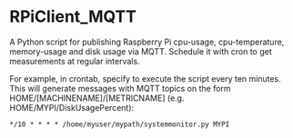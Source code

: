 # RPiClient_MQTT
A Python script for publishing Raspberry Pi cpu-usage, cpu-temperature, memory-usage and disk usage via MQTT. Schedule it with cron to get measurements at regular intervals.

For example, in crontab, specify to execute the script every ten minutes. This will generate messages with MQTT topics on the form HOME/[MACHINENAME]/[METRICNAME] (e.g. HOME/MYPI/DiskUsagePercent):
```
*/10 * * * * /home/myuser/mypath/systemmonitor.py MYPI
```
